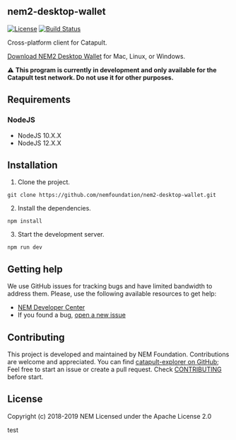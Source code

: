 ## nem2-desktop-wallet

[![License](https://img.shields.io/badge/License-Apache%202.0-blue.svg)](https://opensource.org/licenses/Apache-2.0)
[![Build Status](https://travis-ci.org/nemfoundation/nem2-desktop-wallet.svg?branch=master)](https://travis-ci.org/nemfoundation/nem2-desktop-wallet)

Cross-platform client for Catapult.

[Download NEM2 Desktop Wallet](https://github.com/nemfoundation/nem2-desktop-wallet/branches) for Mac, Linux, or Windows.

:warning: **This program is currently in development and only available for the Catapult test network. Do not use it for other purposes.**
## Requirements

### NodeJS
- NodeJS 10.X.X
- NodeJS 12.X.X


## Installation

1. Clone the project.

```
git clone https://github.com/nemfoundation/nem2-desktop-wallet.git
```

2. Install the dependencies.
```
npm install 
```

3. Start the development server.
```
npm run dev 
```

## Getting help

We use GitHub issues for tracking bugs and have limited bandwidth to address them.
Please, use the following available resources to get help:
- [NEM Developer Center][docs]
- If you found a bug, [open a new issue][issues]

## Contributing

This project is developed and maintained by NEM Foundation. Contributions are welcome and appreciated. You can find [catapult-explorer on GitHub][self]; Feel free to start an issue or create a pull request. Check [CONTRIBUTING](CONTRIBUTING.md) before start.

## License
Copyright (c) 2018-2019 NEM Licensed under the Apache License 2.0

[self]: https://github.com/nemfoundation/nem2-desktop-wallet
[docs]: https://nemtech.github.io
[issues]: https://github.com/nemfoundation/nem2-desktop-wallet/issues

test
